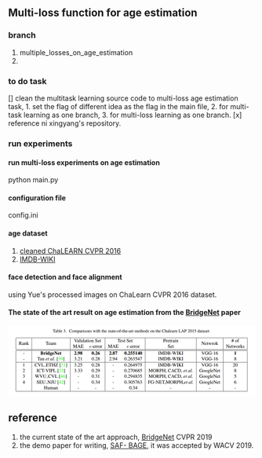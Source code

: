 ## Multi-loss function for age estimation

### branch

1. multiple_losses_on_age_estimation  
2.   

<!-- ## example

![Example](./master/example/example_03.png) -->


### to do task

[] clean the multitask learning source code to multi-loss age estimation task, 
        1. set the flag of different idea as the flag in the main file,
        2. for multi-task learning as one branch,
        3. for multi-loss learning as one branch. 
[x] reference ni xingyang's repository.


### run experiments

#### run multi-loss experiments on age estimation 

python main.py  

####  configuration file

config.ini  

#### age dataset

1. [cleaned ChaLEARN CVPR 2016](http://chalearnlap.cvc.uab.es/dataset/19/description/)           
2. [IMDB-WIKI](https://data.vision.ee.ethz.ch/cvl/rrothe/imdb-wiki/)  

<!--
#### experimental result

               model    |    age MAE 
----------------------- | -------------------  
AlexNet                 |                                        
MobileNet-V1            |                                        
                  
 -->

#### face detection and face alignment

using Yue's processed images on ChaLearn CVPR 2016 dataset.


#### The state of the art result on age estimation from the [BridgeNet](https://arxiv.org/abs/1904.03358) paper

![Example](related_materials/state-of-the-art-result-age-estimation-on-chalearn-2016.png)



## reference

1. the current state of the art approach, [BridgeNet](https://arxiv.org/abs/1904.03358) CVPR 2019
2. the demo paper for writing, [SAF- BAGE](https://arxiv.org/abs/1803.05719), it was accepted by WACV 2019.